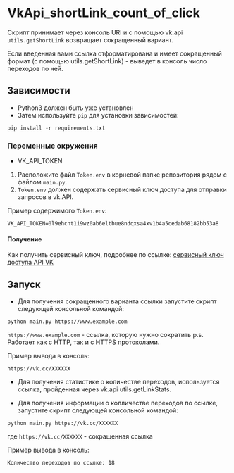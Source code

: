 # VkApi_shortLink_count_of_click
Скрипт принимает через консоль URI и с помощью vk.api `utils.getShortLink` возвращает сокращенный вариант.

Если введенная вами ссылка отформатирована и имеет сокращенный формат (с помощью utils.getShortLink) - выведет в консоль число переходов по ней.

## Зависимости

- Python3 должен быть уже установлен
- Затем используйте `pip` для установки зависимостей:
```pycon
pip install -r requirements.txt
```

### Переменные окружения

- VK_API_TOKEN

1. Расположите файл `Token.env` в корневой папке репозитория рядом с файлом `main.py`.
2. `Token.env` должен содержать сервисный ключ доступа для отправки запросов в vk.API.

Пример содержимого `Token.env`:
```
VK_API_TOKEN=0l9ehcnt1i9wz0ab6eltbue8ndqxsa4xv1b4a5cedab68182bb53a8
```

#### Получение

Как получить сервисный ключ, подробнее по ссылке: [сервисный ключ доступа API VK](https://dev.vk.com/ru/mini-apps/settings/development/keys#Сервисный%20ключ)

## Запуск

- Для получения сокращенного варианта ссылки запустите скрипт следующей консольной командой:
```pycon
python main.py https://www.example.com
```

`https://www.example.com` - ссылка, которую нужно сократить
p.s. Работает как c HTTP, так и с HTTPS протоколами.

Пример вывода в консоль:
```pycon
https://vk.cc/XXXXXX
```

- Для получения статистике о количестве переходов, используется ссылка, пройденная через vk.api utils.getLinkStats.

- Для получения информации о колличестве переходов по ссылке, запустите скрипт следующей консольной командой:
```pycon
python main.py https://vk.cc/XXXXXX
```

где `https://vk.cc/XXXXXX` - сокращенная ссылка

Пример вывода в консоль:
```pycon
Количество переходов по ссылке: 18
```
